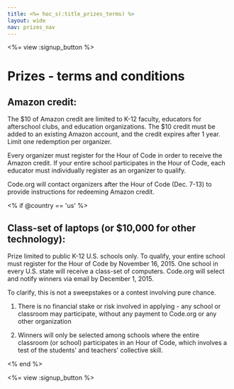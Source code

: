 ```yaml
---
title: <%= hoc_s(:title_prizes_terms) %>
layout: wide
nav: prizes_nav
---
```


<%= view :signup_button %>

# Prizes - terms and conditions

## Amazon credit:

The $10 of Amazon credit are limited to K-12 faculty, educators for afterschool clubs, and education organizations. The $10 credit must be added to an existing Amazon account, and the credit expires after 1 year. Limit one redemption per organizer.

Every organizer must register for the Hour of Code in order to receive the Amazon credit. If your entire school participates in the Hour of Code, each educator must individually register as an organizer to qualify. 

Code.org will contact organizers after the Hour of Code (Dec. 7-13) to provide instructions for redeeming Amazon credit. 

<% if @country == 'us' %>

## Class-set of laptops (or $10,000 for other technology):
Prize limited to public K-12 U.S. schools only. To qualify, your entire school must register for the Hour of Code by November 16, 2015. One school in every U.S. state will receive a class-set of computers. Code.org will select and notify winners via email by December 1, 2015.

To clarify, this is not a sweepstakes or a contest involving pure chance.

1) There is no financial stake or risk involved in applying - any school or classroom may participate, without any payment to Code.org or any other organization

2) Winners will only be selected among schools where the entire classroom (or school) participates in an Hour of Code, which involves a test of the students' and teachers' collective skill.

<% end %>

<%= view :signup_button %>
